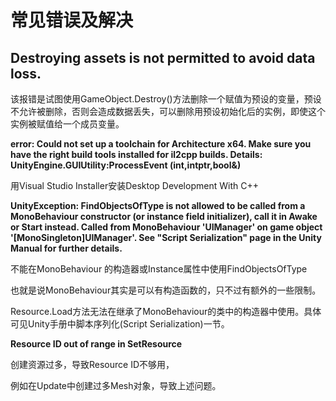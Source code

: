 # 常见错误及解决

## Destroying assets is not permitted to avoid data loss.

该报错是试图使用GameObject.Destroy()方法删除一个赋值为预设的变量，预设不允许被删除，否则会造成数据丢失，可以删除用预设初始化后的实例，即使这个实例被赋值给一个成员变量。

**error: Could not set up a toolchain for Architecture x64. Make sure you have the right build tools installed for il2cpp builds. Details: UnityEngine.GUIUtility:ProcessEvent (int,intptr,bool&)**

用Visual Studio Installer安装Desktop Development With C++

**UnityException: FindObjectsOfType is not allowed to be called from a MonoBehaviour constructor (or instance field initializer), call it in Awake or Start instead. Called from MonoBehaviour 'UIManager' on game object '\[MonoSingleton]UIManager'. See "Script Serialization" page in the Unity Manual for further details.**



不能在MonoBehaviour 的构造器或Instance属性中使用FindObjectsOfType

也就是说MonoBehaviour其实是可以有构造函数的，只不过有额外的一些限制。

Resource.Load方法无法在继承了MonoBehaviour的类中的构造器中使用。具体可见Unity手册中脚本序列化(Script Serialization)一节。

**Resource ID out of range in SetResource**

创建资源过多，导致Resource ID不够用，

例如在Update中创建过多Mesh对象，导致上述问题。

<figure><img src="../../.gitbook/assets/image (5).png" alt=""><figcaption></figcaption></figure>
